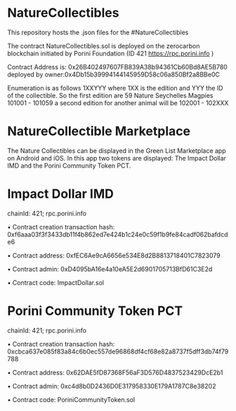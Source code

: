 # NatureCollectibles

This repository hosts the .json files for the #NatureCollectibles

The contract NatureCollectibles.sol is deployed on the zerocarbon blockchain initiated by Porini Foundation (ID 421 https://rpc.porini.info )

Contract Address is: 0x26B402497607FB839A38b94361Cb60Bd8AE5B780 deployed by owner:0x4Db15b39994144145959D58c06a850Bf2a8BBe0C

Enumeration is as follows 1XXYYY where 1XX is the edition and YYY the ID of the collectible. So the first edition are 59 Nature Seychelles Magpies  101001 - 101059 a second edition for another animal will be 102001 - 102XXX

# NatureCollectible Marketplace
The Nature Collectibles can be displayed in the Green List Marketplace app on Android and iOS. In this app two tokens are displayed: The Impact Dollar IMD and the Porini Community Token PCT. 

# Impact Dollar IMD
chainId: 421; rpc.porini.info

•	Contract creation transaction hash: 0xf6aaa03f3f3433db11f4b862ed7e424b1c24e0c59f1b9fe84cadf062bafdcde6

•	Contract address: 0xfEC6Ae9cA6656e534E8d2B8813718401C7823079

•	Contract admin: 0xD4095bA16e4a10eA5E2d6901705713BfD61C3E2d

•	Contract code: ImpactDollar.sol


# Porini Community Token PCT
chainId: 421; rpc.porini.info

•	Contract creation transaction hash: 0xcbca637e085f83a84c6b0ec557de96868df4cf68e82a8737f5dff3db74f79788

•	Contract address: 0x62DAE5fD87368F56aF3D576D4837523429DcE2b1

•	Contract admin: 0xc4d8b0D2436D0E317958330E179A1787C8e38202

•	Contract code: PoriniCommunityToken.sol


